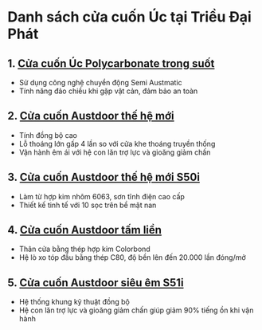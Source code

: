# Danh sách cửa cuốn Úc tại Triều Đại Phát

## 1. [Cửa cuốn Úc Polycarbonate trong suốt](https://trieudaiphat.com/san-pham/cua-cuon-uc-polycatbonat-trong-suot/)
- Sử dụng công nghệ chuyển động Semi Austmatic
- Tính năng đảo chiều khi gặp vật cản, đảm bảo an toàn

## 2. [Cửa cuốn Austdoor thế hệ mới](https://trieudaiphat.com/san-pham/cua-cuon-austdoor-the-he-moi/)
- Tính đồng bộ cao
- Lỗ thoáng lớn gấp 4 lần so với cửa khe thoáng truyền thống
- Vận hành êm ái với hệ con lăn trợ lực và gioăng giảm chấn

## 3. [Cửa cuốn Austdoor thế hệ mới S50i](https://trieudaiphat.com/san-pham/cua-cuon-austdoor-the-he-moi-s50i/)
- Làm từ hợp kim nhôm 6063, sơn tĩnh điện cao cấp
- Thiết kế tinh tế với 10 sọc trên bề mặt nan

## 4. [Cửa cuốn Austdoor tấm liền](https://trieudaiphat.com/san-pham/cua-cuon-austdoor-tam-lien/)
- Thân cửa bằng thép hợp kim Colorbond
- Hệ lò xo tóp đầu bằng thép C80, độ bền lên đến 20.000 lần đóng/mở

## 5. [Cửa cuốn Austdoor siêu êm S51i](https://trieudaiphat.com/san-pham/cua-cuon-austdoor-sieu-em-s51i/)
- Hệ thống khung kỹ thuật đồng bộ
- Hệ con lăn trợ lực và gioăng giảm chấn giúp giảm 90% tiếng ồn khi vận hành
